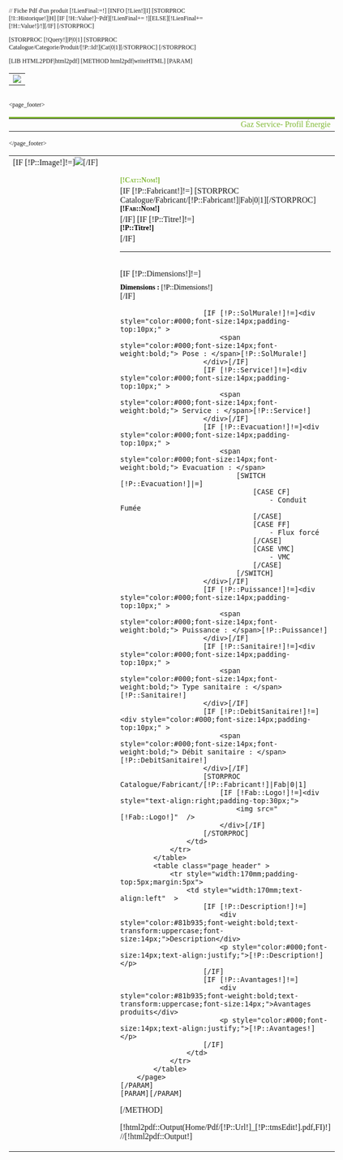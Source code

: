 // Fiche Pdf d'un produit
[!LienFinal:=!]
[INFO [!Lien!]|I]
[STORPROC [!I::Historique!]|H]
	[IF [!H::Value!]~Pdf][!LienFinal+= !][ELSE][!LienFinal+=[!H::Value!]/!][/IF]
[/STORPROC]

[STORPROC [!Query!]|P|0|1]
	[STORPROC Catalogue/Categorie/Produit/[!P::Id!]|Cat|0|1][/STORPROC]
[/STORPROC]

[LIB HTML2PDF|html2pdf]
[METHOD html2pdf|writeHTML]
	[PARAM]
		<style type="text/css">
			body {font-family:verdana;font-size:12px; }
			table.page_header { width:170mm; border: none; }
    			table.page_footer { width:170mm; border: none; border-top: solid 1mm #81b935; }
			ul.bb_ul {overflow:auto;margin:0;padding:0;list-style-type:none;}
			li.bb_li {
				display:block;
				margin-bottom:5px;
				padding-left:12px;
				list-style:circle;
			}
		</style>
		<page  pageset="old" backtop="14mm" backbottom="10mm" backleft="5mm" backright="5mm" >
			<table class="page_header" >
				<tr style="width:170mm;padding-top:5px;margin:5px">
					<td style="text-align:center;vertical-align:top;">
						<img src="Skins/Public/Img/bando-mail.jpg.limit.600x300.jpg"  />
					</td>
				</tr>
			</table>			
			<page_footer>	
				<table class="page_footer">
					<tr>
						<td style="width:180mm;text-align:right;color:#81b935;">Gaz Service- Profil Énergie</td>
					</tr>
				</table>
			</page_footer>
			<table class="page_header" >
				<tr style="width:170mm;padding-top:5px;margin:5px;border-bottom:1px dotted #81b935;height:390px;vertical-align:top;">
					<td style="width:80mm;text-align:left">
						[IF [!P::Image!]!=]<img src="[!P::Image!].limit.256x385.jpg"  />[/IF]
					</td>
					<td style="width:90mm;text-align:left;padding-top:40px;">
						<div style="color:#81b935;font-weight:bold;font-variant:small-caps;font-size:14px;height:20px;[!Tx::Taux!]~">[!Cat::Nom!]</div>
						[IF [!P::Fabricant!]!=]
							[STORPROC Catalogue/Fabricant/[!P::Fabricant!]|Fab|0|1][/STORPROC]
							<div style="color:#000;font-weight:bold;font-variant:small-caps;font-size:14px;height:20px;">[!Fab::Nom!]</div>
						[/IF]
						[IF [!P::Titre!]!=]<div style="color:#000;font-weight:bold;font-size:14px;height:20px;">[!P::Titre!]</div>[/IF]
						<hr style="color:#81b935;">						
						[IF [!P::Dimensions!]!=]<div style="color:#000;font-size:14px;padding-top:10px;">
							<span style="color:#000;font-size:14px;font-weight:bold;"> Dimensions : </span>[!P::Dimensions!]
						</div>[/IF]

						[IF [!P::SolMurale!]!=]<div style="color:#000;font-size:14px;padding-top:10px;" >
							<span style="color:#000;font-size:14px;font-weight:bold;"> Pose : </span>[!P::SolMurale!]
						</div>[/IF]
						[IF [!P::Service!]!=]<div style="color:#000;font-size:14px;padding-top:10px;" >
							<span style="color:#000;font-size:14px;font-weight:bold;"> Service : </span>[!P::Service!]
						</div>[/IF]
						[IF [!P::Evacuation!]!=]<div style="color:#000;font-size:14px;padding-top:10px;" >
							<span style="color:#000;font-size:14px;font-weight:bold;"> Evacuation : </span> 
								[SWITCH [!P::Evacuation!]|=]
									[CASE CF]
										- Conduit Fumée
									[/CASE]
									[CASE FF]
										- Flux forcé
									[/CASE]
									[CASE VMC]
										- VMC
									[/CASE]
								[/SWITCH]
						</div>[/IF]
						[IF [!P::Puissance!]!=]<div style="color:#000;font-size:14px;padding-top:10px;" >
							<span style="color:#000;font-size:14px;font-weight:bold;"> Puissance : </span>[!P::Puissance!]
						</div>[/IF]
						[IF [!P::Sanitaire!]!=]<div style="color:#000;font-size:14px;padding-top:10px;" >
							<span style="color:#000;font-size:14px;font-weight:bold;"> Type sanitaire : </span>[!P::Sanitaire!]
						</div>[/IF]
						[IF [!P::DebitSanitaire!]!=]<div style="color:#000;font-size:14px;padding-top:10px;" >
							<span style="color:#000;font-size:14px;font-weight:bold;"> Débit sanitaire : </span>[!P::DebitSanitaire!]
						</div>[/IF]
						[STORPROC Catalogue/Fabricant/[!P::Fabricant!]|Fab|0|1]
							[IF [!Fab::Logo!]!=]<div style="text-align:right;padding-top:30px;">
								<img src="[!Fab::Logo!]"  />
							</div>[/IF]
						[/STORPROC]
					</td>
				</tr>
			</table>
			<table class="page_header" >
				<tr style="width:170mm;padding-top:5px;margin:5px">
					<td style="width:170mm;text-align:left"  >
						[IF [!P::Description!]!=]
							<div style="color:#81b935;font-weight:bold;text-transform:uppercase;font-size:14px;">Description</div>
							<p style="color:#000;font-size:14px;text-align:justify;">[!P::Description!]</p>
						[/IF]
						[IF [!P::Avantages!]!=]
							<div style="color:#81b935;font-weight:bold;text-transform:uppercase;font-size:14px;">Avantages produits</div>
							<p style="color:#000;font-size:14px;text-align:justify;">[!P::Avantages!]</p>
						[/IF]
					</td> 
				</tr>
			</table>
		</page>	
	[/PARAM]
	[PARAM][/PARAM]
[/METHOD]

[!html2pdf::Output(Home/Pdf/[!P::Url!]_[!P::tmsEdit!].pdf,FI)!]
//[!html2pdf::Output!]

